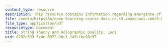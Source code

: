 ```yaml
---
content_type: resource
description: This resource contains information regarding emergence of gravity.
file: /media/https%3A/open-learning-course-data-rc.s3.amazonaws.com/8-821-string-theory-and-holographic-duality-fall-2014/0252c3933c4e097296c1f43cfbc98e37_MIT8_821S15_Lec1.pdf
file_type: application/pdf
resourcetype: Document
title: String Theory and Holographic Duality, Lec1
uid: 0252c393-3c4e-0972-96c1-f43cfbc98e37
---
```

